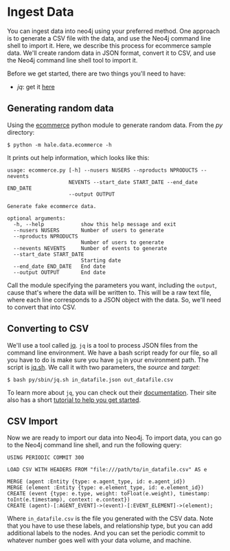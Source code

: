 # Ingest Data

You can ingest data into neo4j using your preferred method. One approach is to generate a CSV file with the data, and use the Neo4j command line shell to import it.
Here, we describe this process for ecommerce sample data. We'll create random data in JSON format, convert it to CSV, and use the Neo4j command line shell tool to import it.

Before we get started, there are two things you'll need to have:

  - *jq*: get it [here](https://stedolan.github.io/jq/)

## Generating random data

Using the [ecommerce](../py/hale/data/ecommerce.py) python module to generate random data.
From the *py* directory:

```
$ python -m hale.data.ecommerce -h
```

It prints out help information, which looks like this:

```
usage: ecommerce.py [-h] --nusers NUSERS --nproducts NPRODUCTS --nevents
                    NEVENTS --start_date START_DATE --end_date END_DATE
                    --output OUTPUT

Generate fake ecommerce data.

optional arguments:
  -h, --help            show this help message and exit
  --nusers NUSERS       Number of users to generate
  --nproducts NPRODUCTS
                        Number of users to generate
  --nevents NEVENTS     Number of events to generate
  --start_date START_DATE
                        Starting date
  --end_date END_DATE   End date
  --output OUTPUT       End date

```

Call the module specifying the parameters you want, including the `output`, cause that's where the data will be written to.
This will be a raw text file, where each line corresponds to a JSON object with the data. So, we'll need to convert that into CSV.

## Converting to CSV

We'll use a tool called [jq](https://stedolan.github.io/jq/). `jq` is a tool to process JSON files from the command line environment.
We have a bash script ready for our file, so all you have to do is make sure you have `jq` in your environment path.
The script is [jq.sh](../py/sbin/jq.sh). We call it with two parameters, the *source* and *target*:

```
$ bash py/sbin/jq.sh in_datafile.json out_datafile.csv
```

To learn more about `jq`, you can check out their [documentation](https://stedolan.github.io/jq/manual/). Their site also has a short [tutorial to help you get started](https://stedolan.github.io/jq/tutorial/).

## CSV Import

Now we are ready to import our data into Neo4j.
To import data, you can go to the Neo4j command line shell, and run the following query:

```
USING PERIODIC COMMIT 300

LOAD CSV WITH HEADERS FROM "file:///path/to/in_datafile.csv" AS e

MERGE (agent :Entity {type: e.agent_type, id: e.agent_id})
MERGE (element :Entity {type: e.element_type, id: e.element_id})
CREATE (event {type: e.type, weight: toFloat(e.weight), timestamp: toInt(e.timestamp), context: e.context})
CREATE (agent)-[:AGENT_EVENT]->(event)-[:EVENT_ELEMENT]->(element);
```

Where `in_datafile.csv` is the file you generated with the CSV data.
Note that you have to use these labels, and relationship type, but you can add additional labels to the nodes.
And you can set the periodic commit to whatever number goes well with your data volume, and machine.
